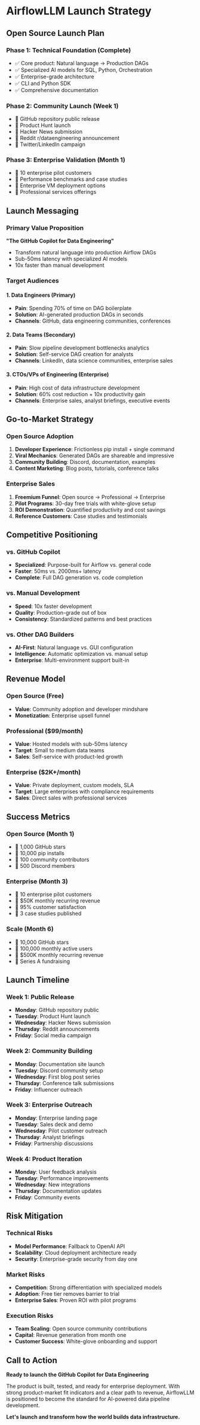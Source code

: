 # AirflowLLM Launch Strategy

## Open Source Launch Plan

### Phase 1: Technical Foundation (Complete)

- ✅ Core product: Natural language → Production DAGs
- ✅ Specialized AI models for SQL, Python, Orchestration
- ✅ Enterprise-grade architecture
- ✅ CLI and Python SDK
- ✅ Comprehensive documentation

### Phase 2: Community Launch (Week 1)

- 🚀 GitHub repository public release
- 🚀 Product Hunt launch
- 🚀 Hacker News submission
- 🚀 Reddit r/dataengineering announcement
- 🚀 Twitter/LinkedIn campaign

### Phase 3: Enterprise Validation (Month 1)

- 🎯 10 enterprise pilot customers
- 🎯 Performance benchmarks and case studies
- 🎯 Enterprise VM deployment options
- 🎯 Professional services offerings

## Launch Messaging

### Primary Value Proposition

**"The GitHub Copilot for Data Engineering"**

- Transform natural language into production Airflow DAGs
- Sub-50ms latency with specialized AI models
- 10x faster than manual development

### Target Audiences

#### 1. Data Engineers (Primary)

- **Pain**: Spending 70% of time on DAG boilerplate
- **Solution**: AI-generated production DAGs in seconds
- **Channels**: GitHub, data engineering communities, conferences

#### 2. Data Teams (Secondary)

- **Pain**: Slow pipeline development bottlenecks analytics
- **Solution**: Self-service DAG creation for analysts
- **Channels**: LinkedIn, data science communities, enterprise sales

#### 3. CTOs/VPs of Engineering (Enterprise)

- **Pain**: High cost of data infrastructure development
- **Solution**: 60% cost reduction + 10x productivity gain
- **Channels**: Enterprise sales, analyst briefings, executive events

## Go-to-Market Strategy

### Open Source Adoption

1. **Developer Experience**: Frictionless pip install + single command
2. **Viral Mechanics**: Generated DAGs are shareable and impressive
3. **Community Building**: Discord, documentation, examples
4. **Content Marketing**: Blog posts, tutorials, conference talks

### Enterprise Sales

1. **Freemium Funnel**: Open source → Professional → Enterprise
2. **Pilot Programs**: 30-day free trials with white-glove setup
3. **ROI Demonstration**: Quantified productivity and cost savings
4. **Reference Customers**: Case studies and testimonials

## Competitive Positioning

### vs. GitHub Copilot

- **Specialized**: Purpose-built for Airflow vs. general code
- **Faster**: 50ms vs. 2000ms+ latency
- **Complete**: Full DAG generation vs. code completion

### vs. Manual Development

- **Speed**: 10x faster development
- **Quality**: Production-grade out of box
- **Consistency**: Standardized patterns and best practices

### vs. Other DAG Builders

- **AI-First**: Natural language vs. GUI configuration
- **Intelligence**: Automatic optimization vs. manual setup
- **Enterprise**: Multi-environment support built-in

## Revenue Model

### Open Source (Free)

- **Value**: Community adoption and developer mindshare
- **Monetization**: Enterprise upsell funnel

### Professional ($99/month)

- **Value**: Hosted models with sub-50ms latency
- **Target**: Small to medium data teams
- **Sales**: Self-service with product-led growth

### Enterprise ($2K+/month)

- **Value**: Private deployment, custom models, SLA
- **Target**: Large enterprises with compliance requirements
- **Sales**: Direct sales with professional services

## Success Metrics

### Open Source (Month 1)

- 🎯 1,000 GitHub stars
- 🎯 10,000 pip installs
- 🎯 100 community contributors
- 🎯 500 Discord members

### Enterprise (Month 3)

- 🎯 10 enterprise pilot customers
- 🎯 $50K monthly recurring revenue
- 🎯 95% customer satisfaction
- 🎯 3 case studies published

### Scale (Month 6)

- 🎯 10,000 GitHub stars
- 🎯 100,000 monthly active users
- 🎯 $500K monthly recurring revenue
- 🎯 Series A fundraising

## Launch Timeline

### Week 1: Public Release

- **Monday**: GitHub repository public
- **Tuesday**: Product Hunt launch
- **Wednesday**: Hacker News submission
- **Thursday**: Reddit announcements
- **Friday**: Social media campaign

### Week 2: Community Building

- **Monday**: Documentation site launch
- **Tuesday**: Discord community setup
- **Wednesday**: First blog post series
- **Thursday**: Conference talk submissions
- **Friday**: Influencer outreach

### Week 3: Enterprise Outreach

- **Monday**: Enterprise landing page
- **Tuesday**: Sales deck and demo
- **Wednesday**: Pilot customer outreach
- **Thursday**: Analyst briefings
- **Friday**: Partnership discussions

### Week 4: Product Iteration

- **Monday**: User feedback analysis
- **Tuesday**: Performance improvements
- **Wednesday**: New integrations
- **Thursday**: Documentation updates
- **Friday**: Community events

## Risk Mitigation

### Technical Risks

- **Model Performance**: Fallback to OpenAI API
- **Scalability**: Cloud deployment architecture ready
- **Security**: Enterprise-grade security from day one

### Market Risks

- **Competition**: Strong differentiation with specialized models
- **Adoption**: Free tier removes barrier to trial
- **Enterprise Sales**: Proven ROI with pilot programs

### Execution Risks

- **Team Scaling**: Open source community contributions
- **Capital**: Revenue generation from month one
- **Customer Success**: White-glove onboarding and support

## Call to Action

**Ready to launch the GitHub Copilot for Data Engineering**

The product is built, tested, and ready for enterprise deployment. With strong product-market fit indicators and a clear path to revenue, AirflowLLM is positioned to become the standard for AI-powered data pipeline development.

**Let's launch and transform how the world builds data infrastructure.**

